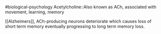 #biological-psychology 
Acetylcholine::Also known as ACh, associated with movement, learning, memory

[[Alzheimers]], ACh-producing neurons deteriorate which causes loss of short term memory eventually progressing to long term memory loss.